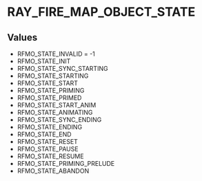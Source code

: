 # RAY_FIRE_MAP_OBJECT_STATE

## Values
* RFMO_STATE_INVALID = -1
* RFMO_STATE_INIT
* RFMO_STATE_SYNC_STARTING
* RFMO_STATE_STARTING
* RFMO_STATE_START
* RFMO_STATE_PRIMING
* RFMO_STATE_PRIMED
* RFMO_STATE_START_ANIM
* RFMO_STATE_ANIMATING
* RFMO_STATE_SYNC_ENDING
* RFMO_STATE_ENDING
* RFMO_STATE_END
* RFMO_STATE_RESET
* RFMO_STATE_PAUSE
* RFMO_STATE_RESUME
* RFMO_STATE_PRIMING_PRELUDE
* RFMO_STATE_ABANDON